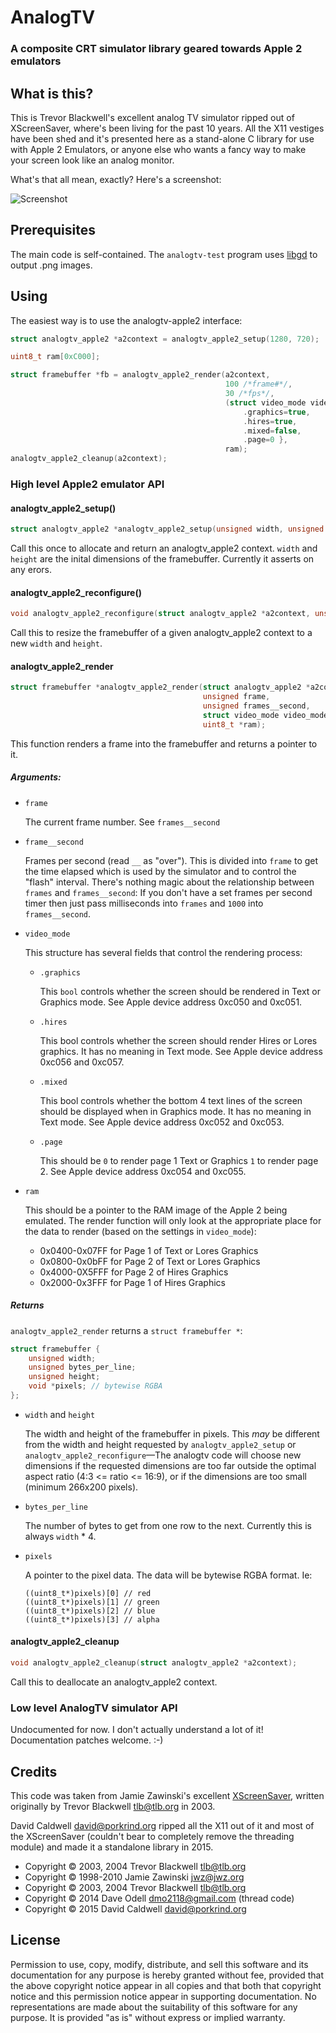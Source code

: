 AnalogTV
========

### A composite CRT simulator library geared towards Apple 2 emulators


What is this?
-------------

This is Trevor Blackwell's excellent analog TV simulator ripped out of
XScreenSaver, where's been living for the past 10 years. All the X11
vestiges have been shed and it's presented here as a stand-alone C library
for use with Apple 2 Emulators, or anyone else who wants a fancy way to make
your screen look like an analog monitor.

What's that all mean, exactly? Here's a screenshot:

![Screenshot](https://github.com/caldwell/libanalogtv/raw/master/Screenshot.png)


Prerequisites
-------------

The main code is self-contained. The `analogtv-test` program uses [libgd][1]
to output .png images.

[1]: http://libgd.bitbucket.org/

Using
-----

The easiest way is to use the analogtv-apple2 interface:

```C
struct analogtv_apple2 *a2context = analogtv_apple2_setup(1280, 720);

uint8_t ram[0xC000];

struct framebuffer *fb = analogtv_apple2_render(a2context,
                                                100 /*frame#*/,
                                                30 /*fps*/,
                                                (struct video_mode video_mode) {
                                                    .graphics=true,
                                                    .hires=true,
                                                    .mixed=false,
                                                    .page=0 },
                                                ram);
analogtv_apple2_cleanup(a2context);
```

### High level Apple2 emulator API

#### analogtv_apple2_setup()

```C
struct analogtv_apple2 *analogtv_apple2_setup(unsigned width, unsigned height);
```

Call this once to allocate and return an analogtv_apple2 context. `width`
and `height` are the inital dimensions of the framebuffer. Currently it
asserts on any erors.

#### analogtv_apple2_reconfigure()

```C
void analogtv_apple2_reconfigure(struct analogtv_apple2 *a2context, unsigned width, unsigned height);
```

Call this to resize the framebuffer of a given analogtv_apple2 context to
a new `width` and `height`.

#### analogtv_apple2_render

```C
struct framebuffer *analogtv_apple2_render(struct analogtv_apple2 *a2context,
                                           unsigned frame,
                                           unsigned frames__second,
                                           struct video_mode video_mode,
                                           uint8_t *ram);
```

This function renders a frame into the framebuffer and returns a pointer to
it.

##### Arguments:

*   `frame`

    The current frame number. See `frames__second`

*   `frame__second`

    Frames per second (read `__` as "over"). This is divided into `frame`
    to get the time elapsed which is used by the simulator and to
    control the "flash" interval. There's nothing magic about the
    relationship between `frames` and `frames__second`: If you don't
    have a set frames per second timer then just pass milliseconds into
    `frames` and `1000` into `frames__second`.

*   `video_mode`

    This structure has several fields that control the rendering process:

    *   `.graphics`

        This `bool` controls whether the screen should be rendered in
        Text or Graphics mode. See Apple device address 0xc050 and
        0xc051.

    *   `.hires`

        This bool controls whether the screen should render Hires or Lores
        graphics. It has no meaning in Text mode. See Apple device
        address 0xc056 and 0xc057.

    *   `.mixed`

        This bool controls whether the bottom 4 text lines of the screen
        should be displayed when in Graphics mode. It has no meaning in
        Text mode. See Apple device address 0xc052 and 0xc053.


    *   `.page`

        This should be `0` to render page 1 Text or Graphics `1` to
        render page 2. See Apple device address 0xc054 and 0xc055.

*   `ram`

    This should be a pointer to the RAM image of the Apple 2 being
    emulated. The render function will only look at the appropriate
    place for the data to render (based on the settings in
    `video_mode`):

    * 0x0400-0x07FF for Page 1 of Text or Lores Graphics
    * 0x0800-0x0bFF for Page 2 of Text or Lores Graphics
    * 0x4000-0X5FFF for Page 2 of Hires Graphics
    * 0x2000-0x3FFF for Page 1 of Hires Graphics

##### Returns

`analogtv_apple2_render` returns a `struct framebuffer *`:

```C
struct framebuffer {
    unsigned width;
    unsigned bytes_per_line;
    unsigned height;
    void *pixels; // bytewise RGBA
};
```

*   `width` and `height`

    The width and height of the framebuffer in pixels. This *may* be
    different from the width and height requested by `analogtv_apple2_setup`
    or `analogtv_apple2_reconfigure`—The analogtv code will choose new
    dimensions if the requested dimensions are too far outside the optimal
    aspect ratio (4:3 <= ratio <= 16:9), or if the dimensions are too small
    (minimum 266x200 pixels).

*   `bytes_per_line`

    The number of bytes to get from one row to the next. Currently this is
    always `width` * 4.

*   `pixels`

    A pointer to the pixel data. The data will be bytewise RGBA format. Ie:

        ((uint8_t*)pixels)[0] // red
        ((uint8_t*)pixels)[1] // green
        ((uint8_t*)pixels)[2] // blue
        ((uint8_t*)pixels)[3] // alpha

#### analogtv_apple2_cleanup

```C
void analogtv_apple2_cleanup(struct analogtv_apple2 *a2context);
```

Call this to deallocate an analogtv_apple2 context.

### Low level AnalogTV simulator API

Undocumented for now. I don't actually understand a lot of it! Documentation
patches welcome. :-)

Credits
-------

This code was taken from Jamie Zawinski's excellent [XScreenSaver][2],
written originally by Trevor Blackwell <tlb@tlb.org> in 2003.

David Caldwell <david@porkrind.org> ripped all the X11 out of it and most of
the XScreenSaver (couldn't bear to completely remove the threading module)
and made it a standalone library in 2015.

[2]: http://www.jwz.org/xscreensaver/

* Copyright © 2003, 2004 Trevor Blackwell <tlb@tlb.org>
* Copyright © 1998-2010 Jamie Zawinski <jwz@jwz.org>
* Copyright © 2003, 2004 Trevor Blackwell <tlb@tlb.org>
* Copyright © 2014 Dave Odell <dmo2118@gmail.com> (thread code)
* Copyright © 2015 David Caldwell <david@porkrind.org>

License
-------

Permission to use, copy, modify, distribute, and sell this software and its
documentation for any purpose is hereby granted without fee, provided that
the above copyright notice appear in all copies and that both that
copyright notice and this permission notice appear in supporting
documentation.  No representations are made about the suitability of this
software for any purpose.  It is provided "as is" without express or
implied warranty.
